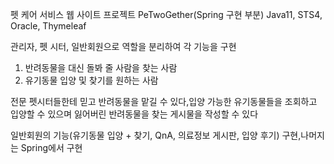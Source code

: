 펫 케어 서비스 웹 사이트 프로젝트 PeTwoGether(Spring 구현 부분) Java11, STS4, Oracle, Thymeleaf

관리자, 펫 시터, 일반회원으로 역할을 분리하여 각 기능을 구현

1. 반려동물을 대신 돌봐 줄 사람을 찾는 사람
2. 유기동물 입양 및 찾기를 원하는 사람

전문 펫시터들한테 믿고 반려동물을 맡길 수 있다,입양 가능한 유기동물들을 조회하고 입양할 수 있으며 잃어버린 반려동물을 찾는 게시물을 작성할 수 있다

일반회원의 기능(유기동물 입양 + 찾기, QnA, 의료정보 게시판, 입양 후기) 구현,나머지는 Spring에서 구현
